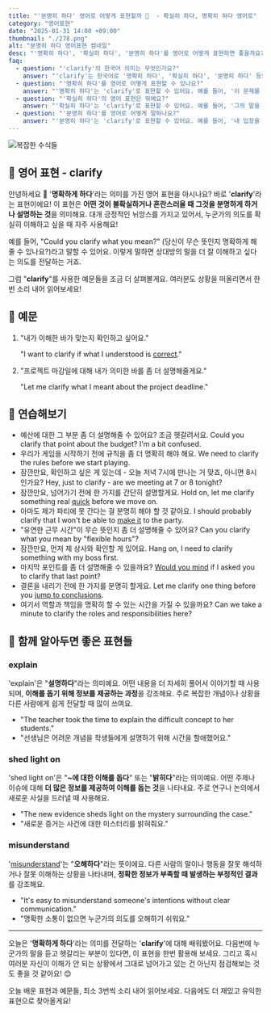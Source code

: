 ```yaml
---
title: "'분명히 하다' 영어로 어떻게 표현할까 🎯  - 확실히 하다, 명확히 하다 영어로"
category: "영어표현"
date: "2025-01-31 14:00 +09:00"
thumbnail: "./278.png"
alt: "분명히 하다 영어표현 썸네일"
desc: "'명확히 하다', '확실히 하다', '분명히 하다'를 영어로 어떻게 표현하면 좋을까요? '이 문제를 명확히 해줘'는 어떤 식으로 말할 수 있을까요? '그의 말을 확실히 하고 싶어'는 어떻게 표현할 수 있을까요? '내 입장을 분명히 하고 싶어'는 영어로 어떻게 말할 수 있을까요? 이러한 표현을 영어로 배우는 법을 알아봅시다. 다양한 예문을 통해서 연습하고 본인의 표현으로 만들어 보세요."
faq:
  - question: "'clarify'의 한국어 의미는 무엇인가요?"
    answer: "'clarify'는 한국어로 '명확히 하다', '확실히 하다', '분명히 하다' 등의 의미를 가지고 있어요."
  - question: "'명확히 하다'를 영어로 어떻게 표현할 수 있나요?"
    answer: "'명확히 하다'는 'clarify'로 표현할 수 있어요. 예를 들어, '이 문제를 명확히 해줘'는 'Please clarify this issue'로 말할 수 있죠."
  - question: "'확실히 하다'의 영어 표현은 뭐예요?"
    answer: "'확실히 하다'는 'clarify'로 표현할 수 있어요. 예를 들어, '그의 말을 확실히 하고 싶어'는 'I want to clarify what he said'로 말할 수 있어요."
  - question: "'분명히 하다'를 영어로 어떻게 말하나요?"
    answer: "'분명히 하다'는 'clarify'로 표현할 수 있어요. 예를 들어, '내 입장을 분명히 하고 싶어'는 'I want to clarify my position'으로 표현할 수 있답니다."
---
```


![복잡한 수식들](./278-1.jpg)

## 🌟 영어 표현 - clarify

안녕하세요 👋 '**명확하게 하다**'라는 의미를 가진 영어 표현을 아시나요? 바로 '**clarify**'라는 표현이에요! 이 표현은 **어떤 것이 불확실하거나 혼란스러울 때 그것을 분명하게 하거나 설명하는 것**을 의미해요. 대개 긍정적인 뉘앙스를 가지고 있어서, 누군가의 의도를 확실히 이해하고 싶을 때 자주 사용해요!

예를 들어, "Could you clarify what you mean?" (당신이 무슨 뜻인지 명확하게 해줄 수 있나요?)라고 말할 수 있어요. 이렇게 말하면 상대방의 말을 더 잘 이해하고 싶다는 의도를 전달하는 거죠.

그럼 "**clarify**"를 사용한 예문들을 조금 더 살펴볼게요. 여러분도 상황을 떠올리면서 한 번 소리 내어 읽어보세요!

## 📖 예문

1. "내가 이해한 바가 맞는지 확인하고 싶어요."

   "I want to clarify if what I understood is [correct](/blog/in-english/288.correct/)."

2. "프로젝트 마감일에 대해 내가 의미한 바를 좀 더 설명해줄게요."

   "Let me clarify what I meant about the project deadline."

## 💬 연습해보기

<ul data-interactive-list>
  <li data-interactive-item>
    <span data-toggler>예산에 대한 그 부분 좀 더 설명해줄 수 있어요? 조금 헷갈려서요.</span>
    <span data-answer>Could you clarify that point about the budget? I'm a bit confused.</span>
  </li>
  <li data-interactive-item>
    <span data-toggler>우리가 게임을 시작하기 전에 규칙을 좀 더 명확히 해야 해요.</span>
    <span data-answer>We need to clarify the rules before we start playing.</span>
  </li>
  <li data-interactive-item>
    <span data-toggler>잠깐만요, 확인하고 싶은 게 있는데 - 오늘 저녁 7시에 만나는 거 맞죠, 아니면 8시인가요?</span>
    <span data-answer>Hey, just to clarify - are we meeting at 7 or 8 tonight?</span>
  </li>
  <li data-interactive-item>
    <span data-toggler>잠깐만요, 넘어가기 전에 한 가지를 간단히 설명할게요.</span>
    <span data-answer>Hold on, let me clarify something real <a href="/blog/in-english/439.quick/">quick</a> before we move on.</span>
  </li>
  <li data-interactive-item>
    <span data-toggler>아마도 제가 파티에 못 간다는 걸 분명히 해야 할 것 같아요.</span>
    <span data-answer>I should probably clarify that I won't be able to <a href="/blog/in-english/244.make-it/">make it</a> to the party.</span>
  </li>
  <li data-interactive-item>
    <span data-toggler>"유연한 근무 시간"이 무슨 뜻인지 좀 더 설명해줄 수 있어요?</span>
    <span data-answer>Can you clarify what you mean by "flexible hours"?</span>
  </li>
  <li data-interactive-item>
    <span data-toggler>잠깐만요, 먼저 제 상사와 확인할 게 있어요.</span>
    <span data-answer>Hang on, I need to clarify something with my boss first.</span>
  </li>
  <li data-interactive-item>
    <span data-toggler>마지막 포인트를 좀 더 설명해줄 수 있을까요?</span>
    <span data-answer><a href="/blog/in-english/028.would-you-mind/">Would you mind</a> if I asked you to clarify that last point?</span>
  </li>
  <li data-interactive-item>
    <span data-toggler>결론을 내리기 전에 한 가지를 분명히 할게요.</span>
    <span data-answer>Let me clarify one thing before you <a href="/blog/in-english/203.jump-to-conclusions/">jump to conclusions</a>.</span>
  </li>
  <li data-interactive-item>
    <span data-toggler>여기서 역할과 책임을 명확히 할 수 있는 시간을 가질 수 있을까요?</span>
    <span data-answer>Can we take a minute to clarify the roles and responsibilities here?</span>
  </li>
</ul>

## 🤝 함께 알아두면 좋은 표현들

### explain

'explain'은 "**설명하다**"라는 의미예요. 어떤 내용을 더 자세히 풀어서 이야기할 때 사용되며, **이해를 돕기 위해 정보를 제공하는 과정**을 강조해요. 주로 복잡한 개념이나 상황을 다른 사람에게 쉽게 전달할 때 많이 쓰여요.

- "The teacher took the time to explain the difficult concept to her students."
- "선생님은 어려운 개념을 학생들에게 설명하기 위해 시간을 할애했어요."

### shed light on

'shed light on'은 "**~에 대한 이해를 돕다**" 또는 "**밝히다**"라는 의미예요. 어떤 주제나 이슈에 대해 **더 많은 정보를 제공하여 이해를 돕는 것**을 나타내요. 주로 연구나 논의에서 새로운 사실을 드러낼 때 사용해요.

- "The new evidence sheds light on the mystery surrounding the case."
- "새로운 증거는 사건에 대한 미스터리를 밝혀줘요."

### misunderstand

'[misunderstand](/blog/in-english/165.misunderstand/)'는 "**오해하다**"라는 뜻이에요. 다른 사람의 말이나 행동을 잘못 해석하거나 잘못 이해하는 상황을 나타내며, **정확한 정보가 부족할 때 발생하는 부정적인 결과**를 강조해요.

- "It's easy to misunderstand someone's intentions without clear communication."
- "명확한 소통이 없으면 누군가의 의도를 오해하기 쉬워요."

---

오늘은 '**명확하게 하다**'라는 의미를 전달하는 '**clarify**'에 대해 배워봤어요. 다음번에 누군가의 말을 듣고 헷갈리는 부분이 있다면, 이 표현을 한번 활용해 보세요. 그리고 혹시 여러분 자신이 이해가 안 되는 상황에서 그대로 넘어가고 있는 건 아닌지 점검해보는 것도 좋을 것 같아요! 😊

오늘 배운 표현과 예문들, 최소 3번씩 소리 내어 읽어보세요. 다음에도 더 재밌고 유익한 표현으로 찾아올게요!
